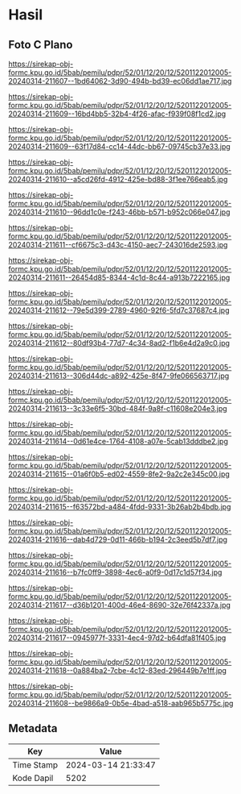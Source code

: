 # Hasil

## Foto C Plano

https://sirekap-obj-formc.kpu.go.id/5bab/pemilu/pdpr/52/01/12/20/12/5201122012005-20240314-211607--1bd64062-3d90-494b-bd39-ec06dd1ae717.jpg

https://sirekap-obj-formc.kpu.go.id/5bab/pemilu/pdpr/52/01/12/20/12/5201122012005-20240314-211609--16bd4bb5-32b4-4f26-afac-f939f08f1cd2.jpg

https://sirekap-obj-formc.kpu.go.id/5bab/pemilu/pdpr/52/01/12/20/12/5201122012005-20240314-211609--63f17d84-cc14-44dc-bb67-09745cb37e33.jpg

https://sirekap-obj-formc.kpu.go.id/5bab/pemilu/pdpr/52/01/12/20/12/5201122012005-20240314-211610--a5cd26fd-4912-425e-bd88-3f1ee766eab5.jpg

https://sirekap-obj-formc.kpu.go.id/5bab/pemilu/pdpr/52/01/12/20/12/5201122012005-20240314-211610--96dd1c0e-f243-46bb-b571-b952c066e047.jpg

https://sirekap-obj-formc.kpu.go.id/5bab/pemilu/pdpr/52/01/12/20/12/5201122012005-20240314-211611--cf6675c3-d43c-4150-aec7-243016de2593.jpg

https://sirekap-obj-formc.kpu.go.id/5bab/pemilu/pdpr/52/01/12/20/12/5201122012005-20240314-211611--26454d85-8344-4c1d-8c44-a913b7222165.jpg

https://sirekap-obj-formc.kpu.go.id/5bab/pemilu/pdpr/52/01/12/20/12/5201122012005-20240314-211612--79e5d399-2789-4960-92f6-5fd7c37687c4.jpg

https://sirekap-obj-formc.kpu.go.id/5bab/pemilu/pdpr/52/01/12/20/12/5201122012005-20240314-211612--80df93b4-77d7-4c34-8ad2-f1b6e4d2a9c0.jpg

https://sirekap-obj-formc.kpu.go.id/5bab/pemilu/pdpr/52/01/12/20/12/5201122012005-20240314-211613--306d44dc-a892-425e-8f47-9fe066563717.jpg

https://sirekap-obj-formc.kpu.go.id/5bab/pemilu/pdpr/52/01/12/20/12/5201122012005-20240314-211613--3c33e6f5-30bd-484f-9a8f-c11608e204e3.jpg

https://sirekap-obj-formc.kpu.go.id/5bab/pemilu/pdpr/52/01/12/20/12/5201122012005-20240314-211614--0d61e4ce-1764-4108-a07e-5cab13dddbe2.jpg

https://sirekap-obj-formc.kpu.go.id/5bab/pemilu/pdpr/52/01/12/20/12/5201122012005-20240314-211615--01a6f0b5-ed02-4559-8fe2-9a2c2e345c00.jpg

https://sirekap-obj-formc.kpu.go.id/5bab/pemilu/pdpr/52/01/12/20/12/5201122012005-20240314-211615--f63572bd-a484-4fdd-9331-3b26ab2b4bdb.jpg

https://sirekap-obj-formc.kpu.go.id/5bab/pemilu/pdpr/52/01/12/20/12/5201122012005-20240314-211616--dab4d729-0d11-466b-b194-2c3eed5b7df7.jpg

https://sirekap-obj-formc.kpu.go.id/5bab/pemilu/pdpr/52/01/12/20/12/5201122012005-20240314-211616--b7fc0ff9-3898-4ec6-a0f9-0d17c1d57f34.jpg

https://sirekap-obj-formc.kpu.go.id/5bab/pemilu/pdpr/52/01/12/20/12/5201122012005-20240314-211617--d36b1201-400d-46e4-8690-32e76f42337a.jpg

https://sirekap-obj-formc.kpu.go.id/5bab/pemilu/pdpr/52/01/12/20/12/5201122012005-20240314-211617--0945977f-3331-4ec4-97d2-b64dfa81f405.jpg

https://sirekap-obj-formc.kpu.go.id/5bab/pemilu/pdpr/52/01/12/20/12/5201122012005-20240314-211618--0a884ba2-7cbe-4c12-83ed-296449b7e1ff.jpg

https://sirekap-obj-formc.kpu.go.id/5bab/pemilu/pdpr/52/01/12/20/12/5201122012005-20240314-211608--be9866a9-0b5e-4bad-a518-aab965b5775c.jpg


## Metadata

| Key        | Value               |
| ---------- | ------------------- |
| Time Stamp | 2024-03-14 21:33:47 |
| Kode Dapil | 5202                |



